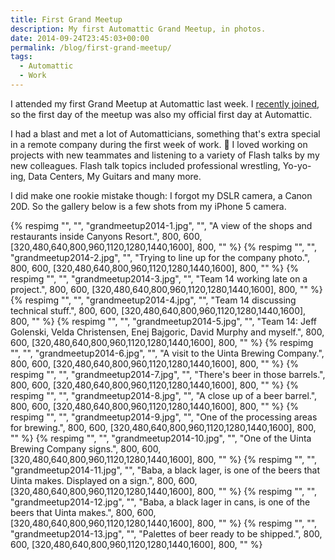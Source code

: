 ```yaml
---
title: First Grand Meetup
description: My first Automattic Grand Meetup, in photos.
date: 2014-09-24T23:45:03+00:00
permalink: /blog/first-grand-meetup/
tags:
  - Automattic
  - Work
---
```


I attended my first Grand Meetup at Automattic last week. I [recently joined](/blog/joining-automattic/), so the first day of the meetup was also my official first day at Automattic.

I had a blast and met a lot of Automatticians, something that's extra special in a remote company during the first week of work. 🙂 I loved working on projects with new teammates and listening to a variety of Flash talks by my new colleagues. Flash talk topics included professional wrestling, Yo-yo-ing, Data Centers, My Guitars and many more.

I did make one rookie mistake though: I forgot my DSLR camera, a Canon 20D. So the gallery below is a few shots from my iPhone 5 camera.

<div class="reel" role="region" aria-label="First Grand Meetup image gallery" tabindex="0">
  {% respimg "", "", "grandmeetup2014-1.jpg", "", "A view of the shops and restaurants inside Canyons Resort.", 800, 600, [320,480,640,800,960,1120,1280,1440,1600], 800, "" %}
  {% respimg "", "", "grandmeetup2014-2.jpg", "", "Trying to line up for the company photo.", 800, 600, [320,480,640,800,960,1120,1280,1440,1600], 800, "" %}
  {% respimg "", "", "grandmeetup2014-3.jpg", "", "Team 14 working late on a project.", 800, 600, [320,480,640,800,960,1120,1280,1440,1600], 800, "" %}
  {% respimg "", "", "grandmeetup2014-4.jpg", "", "Team 14 discussing technical stuff.", 800, 600, [320,480,640,800,960,1120,1280,1440,1600], 800, "" %}
  {% respimg "", "", "grandmeetup2014-5.jpg", "", "Team 14: Jeff Golenski, Velda Christensen, Enej Bajgoric, David Murphy and myself.", 800, 600, [320,480,640,800,960,1120,1280,1440,1600], 800, "" %}
  {% respimg "", "", "grandmeetup2014-6.jpg", "", "A visit to the Uinta Brewing Company.", 800, 600, [320,480,640,800,960,1120,1280,1440,1600], 800, "" %}
  {% respimg "", "", "grandmeetup2014-7.jpg", "", "There's beer in those barrels.", 800, 600, [320,480,640,800,960,1120,1280,1440,1600], 800, "" %}
  {% respimg "", "", "grandmeetup2014-8.jpg", "", "A close up of a beer barrel.", 800, 600, [320,480,640,800,960,1120,1280,1440,1600], 800, "" %}
  {% respimg "", "", "grandmeetup2014-9.jpg", "", "One of the processing areas for brewing.", 800, 600, [320,480,640,800,960,1120,1280,1440,1600], 800, "" %}
  {% respimg "", "", "grandmeetup2014-10.jpg", "", "One of the Uinta Brewing Company signs.", 800, 600, [320,480,640,800,960,1120,1280,1440,1600], 800, "" %}
  {% respimg "", "", "grandmeetup2014-11.jpg", "", "Baba, a black lager, is one of the beers that Uinta makes. Displayed on a sign.", 800, 600, [320,480,640,800,960,1120,1280,1440,1600], 800, "" %}
  {% respimg "", "", "grandmeetup2014-12.jpg", "", "Baba, a black lager in cans, is one of the beers that Uinta makes.", 800, 600, [320,480,640,800,960,1120,1280,1440,1600], 800, "" %}
  {% respimg "", "", "grandmeetup2014-13.jpg", "", "Palettes of beer ready to be shipped.", 800, 600, [320,480,640,800,960,1120,1280,1440,1600], 800, "" %}
</div>
